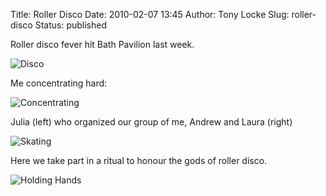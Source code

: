 Title: Roller Disco
Date: 2010-02-07 13:45
Author: Tony Locke
Slug: roller-disco
Status: published

Roller disco fever hit Bath Pavilion last week.  

![Disco]({static}/images/2010/2010-02-04_19_59_38.jpg)  
  
Me concentrating hard:

![Concentrating]({static}/images/2010/P1020230.JPG)  
  
Julia (left) who organized our group of me, Andrew and Laura (right)  

![Skating]({static}/images/2010/P1020229.JPG)  
  
Here we take part in a ritual to honour the gods of roller disco.  

![Holding Hands]({static}/images/2010/P1020259.JPG)
